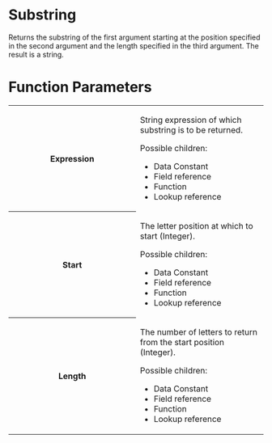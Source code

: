 # Substring

Returns the substring of the first argument starting at the position specified in the second argument and the length specified in the third argument. The result is a string.

# Function Parameters

<table class="confluenceTable">
<colgroup>
<col style="width: 50%" />
<col style="width: 50%" />
</colgroup>
<tbody>
<tr class="odd">
<th class="confluenceTh"><p>Expression</p></th>
<td class="confluenceTd"><p>String expression of which substring is to be returned.</p>
<p>Possible children:</p>
<ul>
<li>Data Constant</li>
<li>Field reference</li>
<li>Function</li>
<li>Lookup reference</li>
</ul></td>
</tr>
<tr class="even">
<th class="confluenceTh"><p>Start</p></th>
<td class="confluenceTd"><p>The letter position at which to start (Integer).</p>
<p>Possible children:</p>
<ul>
<li>Data Constant</li>
<li>Field reference</li>
<li>Function</li>
<li>Lookup reference</li>
</ul></td>
</tr>
<tr class="odd">
<th class="confluenceTh">Length</th>
<td class="confluenceTd"><p>The number of letters to return from the start position (Integer).</p>
<p>Possible children:</p>
<ul>
<li>Data Constant</li>
<li>Field reference</li>
<li>Function</li>
<li>Lookup reference</li>
</ul></td>
</tr>
</tbody>
</table>
